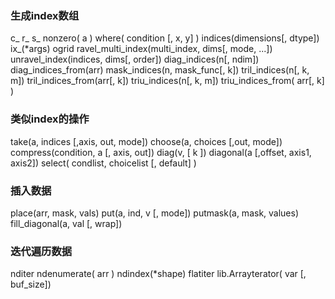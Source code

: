 ### 生成index数组

c\_
r\_
s\_
nonzero\( a \)
where\( condition \[, x, y\] \)
indices\(dimensions\[, dtype\]\)
ix\_\(\*args\)
ogrid
ravel\_multi\_index\(multi\_index, dims\[, mode, ...\]\)
unravel\_index\(indices, dims\[, order\]\)
diag\_indices\(n\[, ndim\]\)
diag\_indices\_from\(arr\)
mask\_indices\(n, mask\_func\[, k\]\)
tril\_indices\(n\[, k, m\]\)
tril\_indices\_from\(arr\[, k\]\)
triu\_indices\(n\[, k, m\]\)
triu\_indices\_from\( arr\[, k\] \)

### 类似index的操作

take\(a, indices \[,axis, out, mode\]\)
choose\(a, choices \[,out, mode\]\)
compress\(condition, a \[, axis, out\]\)
diag\(v,  \[ k \]\)
diagonal\(a \[,offset, axis1, axis2\]\)
select\( condlist, choicelist  \[, default\] \)

### 插入数据

place\(arr, mask, vals\)
put\(a, ind, v  \[, mode\]\)
putmask\(a, mask, values\)
fill\_diagonal\(a, val   \[, wrap\]\)

### 迭代遍历数据

nditer
ndenumerate\( arr \)
ndindex\(\*shape\)
flatiter
lib.Arrayterator\( var \[, buf\_size\]\)